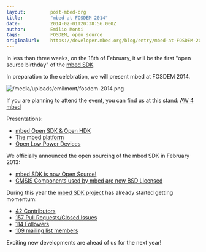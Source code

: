 ```yaml
---
layout:         post-mbed-org
title:          "mbed at FOSDEM 2014"
date:           2014-02-01T20:38:56.000Z
author:         Emilio Monti
tags:           FOSDEM, open source
originalUrl:    https://developer.mbed.org/blog/entry/mbed-at-FOSDEM-2014/
---
```


<p>In less than three weeks, on the 18th of February, it will be the first
  &quot;open source birthday&quot; of the <a href="https://github.com/mbedmicro/mbed"
  rel="nofollow">mbed SDK</a>.</p>
<p>In preparation to the celebration, we will present mbed at FOSDEM 2014.</p>
<p>
  <img src="https://developer.mbed.org/media/uploads/emilmont/fosdem-2014.png"
  alt="/media/uploads/emilmont/fosdem-2014.png" title="/media/uploads/emilmont/fosdem-2014.png">
</p>
<p>If you are planning to attend the event, you can find us at this stand:
  <a
  href="https://fosdem.org/2014/stands/" rel="nofollow">AW 4 mbed</a>
</p>
<p>Presentations:</p>
<ul>
  <li><a href="https://fosdem.org/2014/schedule/event/mbed_open_sdk_&amp;_open_hdk/"
    rel="nofollow">mbed Open SDK &amp; Open HDK</a>

  </li>
  <li><a href="https://fosdem.org/2014/schedule/event/the_mbed_platform/" rel="nofollow">The mbed platform</a>

  </li>
  <li><a href="https://fosdem.org/2014/schedule/event/open_low_power/" rel="nofollow">Open Low Power Devices</a>

  </li>
</ul>
<p>We officially announced the open sourcing of the mbed SDK in February
  2013:</p>
<ul>
  <li><a href="https://mbed.org/blog/entry/mbed-SDK-is-now-Open-Source/">mbed SDK is now Open Source!</a>

  </li>
  <li><a href="http://mbed.org/blog/entry/CMSIS-Components-BSD-Licensed/">CMSIS Components used by mbed are now BSD Licensed</a>

  </li>
</ul>
<p>During this year the <a href="https://github.com/mbedmicro/mbed" rel="nofollow">mbed SDK project</a> has
  already started getting momentum:</p>
<ul>
  <li><a href="http://www.ohloh.net/p/mbed" rel="nofollow">42 Contributors</a>

  </li>
  <li><a href="https://github.com/mbedmicro/mbed/issues?page=1&amp;state=closed"
    rel="nofollow">157 Pull Requests/Closed Issues</a>

  </li>
  <li><a href="https://github.com/mbedmicro/mbed" rel="nofollow">114 Followers</a>

  </li>
  <li><a href="https://groups.google.com/forum/?fromgroups#!forum/mbed-devel"
    rel="nofollow">109 mailing list members</a>

  </li>
</ul>
<p>Exciting new developments are ahead of us for the next year!</p>
